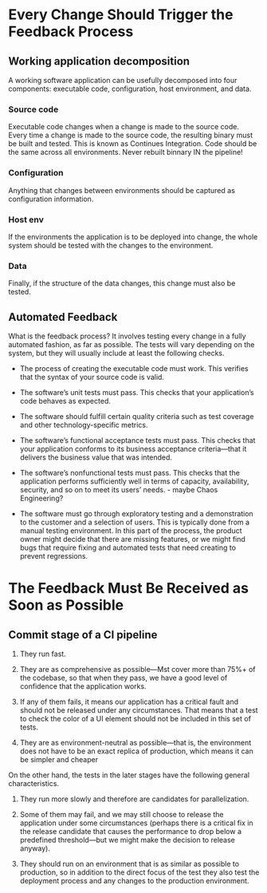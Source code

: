 # Every Change Should Trigger the Feedback Process

## Working application decomposition

A working software application can be usefully decomposed into four components:
executable code, configuration, host environment, and data. 

### Source code

Executable code changes when a change is made to the source code.
Every time a change is made to the source code, the resulting binary must be built and
tested. This is known as Continues Integration.
Code should be the same across all environments.
Never rebuilt binnary IN the pipeline!

### Configuration

Anything that changes between environments should be captured as configuration information.

### Host env
If the environments the application is to be deployed into change, the whole
system should be tested with the changes to the environment.

### Data
Finally, if the structure of the data changes, this change must also be tested. 


## Automated Feedback

What is the feedback process? It involves testing every change in a fully automated fashion, as far as possible. The tests will vary depending on the system,
but they will usually include at least the following checks.

- The process of creating the executable code must work. This verifies that
the syntax of your source code is valid.

- The software’s unit tests must pass. This checks that your application’s
code behaves as expected.

- The software should fulfill certain quality criteria such as test coverage and
other technology-specific metrics.

- The software’s functional acceptance tests must pass. This checks that your
application conforms to its business acceptance criteria—that it delivers
the business value that was intended.

- The software’s nonfunctional tests must pass. This checks that the application performs sufficiently well in terms of capacity, availability, security, and so on to meet its users’ needs. - maybe Chaos Engineering?

- The software must go through exploratory testing and a demonstration to
the customer and a selection of users. This is typically done from a manual
testing environment. In this part of the process, the product owner might
decide that there are missing features, or we might find bugs that require
fixing and automated tests that need creating to prevent regressions.

# The Feedback Must Be Received as Soon as Possible

## Commit stage of a CI pipeline

1. They run fast.

1. They are as comprehensive as possible—Mst cover more than
75%+ of the codebase, so that when they pass, we have a good level
of confidence that the application works.

1. If any of them fails, it means our application has a critical fault and should
not be released under any circumstances. That means that a test to check
the color of a UI element should not be included in this set of tests.

1. They are as environment-neutral as possible—that is, the environment does
not have to be an exact replica of production, which means it can be simpler
and cheaper

On the other hand, the tests in the later stages have the following general
characteristics.
1. They run more slowly and therefore are candidates for parallelization.

1. Some of them may fail, and we may still choose to release the application
under some circumstances (perhaps there is a critical fix in the release
candidate that causes the performance to drop below a predefined
threshold—but we might make the decision to release anyway).

1. They should run on an environment that is as similar as possible to production, so in addition to the direct focus of the test they also test the
deployment process and any changes to the production environment.